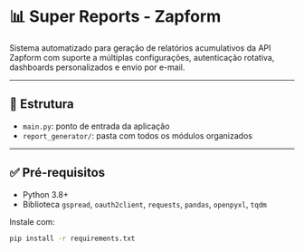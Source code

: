 # 📊 Super Reports - Zapform

Sistema automatizado para geração de relatórios acumulativos da API Zapform com suporte a múltiplas configurações, autenticação rotativa, dashboards personalizados e envio por e-mail.

---

## 📁 Estrutura

- `main.py`: ponto de entrada da aplicação
- `report_generator/`: pasta com todos os módulos organizados

---

## ✅ Pré-requisitos

- Python 3.8+
- Biblioteca `gspread`, `oauth2client`, `requests`, `pandas`, `openpyxl`, `tqdm`

Instale com:

```bash
pip install -r requirements.txt
